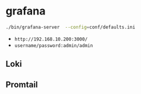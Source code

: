 # grafana


```sh
./bin/grafana-server  --config=conf/defaults.ini


```

- `http://192.168.10.200:3000/`
- `username/password:admin/admin`




## Loki


## Promtail


